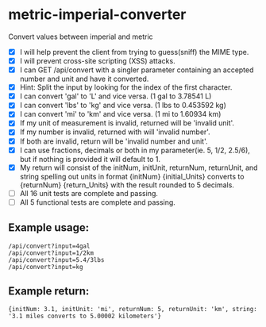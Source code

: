# metric-imperial-converter
Convert values between imperial and metric

- [X] I will help prevent the client from trying to guess(sniff) the MIME type.
- [X] I will prevent cross-site scripting (XSS) attacks.
- [X] I can GET /api/convert with a singler parameter containing an accepted number and unit and have it converted.
- [X] Hint: Split the input by looking for the index of the first character.
- [X] I can convert 'gal' to 'L' and vice versa. (1 gal to 3.78541 L)
- [X] I can convert 'lbs' to 'kg' and vice versa. (1 lbs to 0.453592 kg)
- [X] I can convert 'mi' to 'km' and vice versa. (1 mi to 1.60934 km)
- [X] If my unit of measurement is invalid, returned will be 'invalid unit'.
- [X] If my number is invalid, returned with will 'invalid number'.
- [X] If both are invalid, return will be 'invalid number and unit'.
- [X] I can use fractions, decimals or both in my parameter(ie. 5, 1/2, 2.5/6), but if nothing is provided it will default to 1.
- [X] My return will consist of the initNum, initUnit, returnNum, returnUnit, and string spelling out units in format {initNum} {initial_Units} converts to {returnNum} {return_Units} with the result rounded to 5 decimals.
- [ ] All 16 unit tests are complete and passing.
- [ ] All 5 functional tests are complete and passing.

Example usage:
------
```
/api/convert?input=4gal
/api/convert?input=1/2km
/api/convert?input=5.4/3lbs
/api/convert?input=kg
```

Example return:
-----
```
{initNum: 3.1, initUnit: 'mi', returnNum: 5, returnUnit: 'km', string: '3.1 miles converts to 5.00002 kilometers'}
```